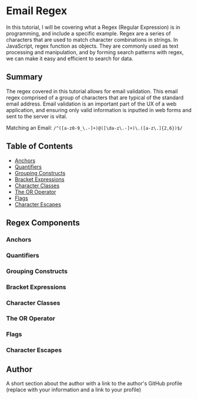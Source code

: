 # Email Regex

In this tutorial, I will be covering what a Regex (Regular Expression) is in programming, and include a specific example. Regex are a series of characters that are used to match character combinations in strings. In JavaScript, regex function as objects. They are commonly used as text processing and manipulation, and by forming search patterns with regex, we can make it easy and efficient to search for data.

## Summary

The regex covered in this tutorial allows for email validation. This email regex comprised of a group of characters that are typical of the standard email address. Email validation is an important part of the UX of a web application, and ensuring only valid information is inputted in web forms and sent to the server is vital. 

Matching an Email: `/^([a-z0-9_\.-]+)@([\da-z\.-]+)\.([a-z\.]{2,6})$/`


## Table of Contents

- [Anchors](#anchors)
- [Quantifiers](#quantifiers)
- [Grouping Constructs](#grouping-constructs)
- [Bracket Expressions](#bracket-expressions)
- [Character Classes](#character-classes)
- [The OR Operator](#the-or-operator)
- [Flags](#flags)
- [Character Escapes](#character-escapes)

## Regex Components

### Anchors

### Quantifiers

### Grouping Constructs

### Bracket Expressions

### Character Classes

### The OR Operator

### Flags

### Character Escapes

## Author

A short section about the author with a link to the author's GitHub profile (replace with your information and a link to your profile)